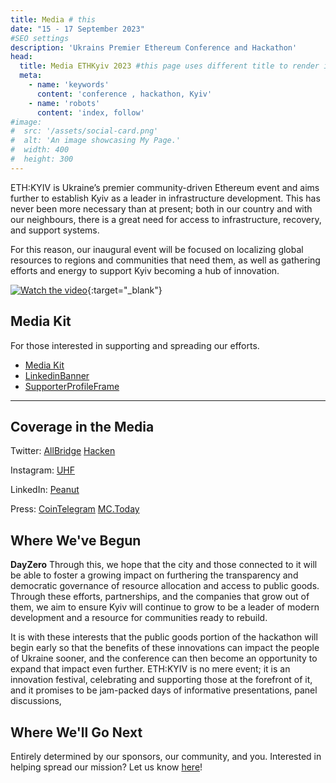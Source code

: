```yaml
---
title: Media # this
date: "15 - 17 September 2023"
#SEO settings
description: 'Ukrains Premier Ethereum Conference and Hackathon'
head:
  title: Media ETHKyiv 2023 #this page uses different title to render in meta tags/ as page name
  meta:
    - name: 'keywords'
      content: 'conference , hackathon, Kyiv'
    - name: 'robots'
      content: 'index, follow'
#image:
#  src: '/assets/social-card.png'
#  alt: 'An image showcasing My Page.'
#  width: 400
#  height: 300
---
```



ETH:KYIV is Ukraine’s premier community-driven Ethereum event and aims further to establish Kyiv as a leader in infrastructure development. This has never been more necessary than at present; both in our country and with our neighbours, there is a great need for access to infrastructure, recovery, and support systems. 

For this reason, our inaugural event will be focused on localizing global resources to regions and communities that need them, as well as gathering efforts and energy to support Kyiv becoming a hub of innovation.

[![Watch the video](/img/videocover_img.png)](https://www.youtube.com/watch?v=ATAthUup3TA){:target="_blank"}

## Media Kit

For those interested in supporting and spreading our efforts.

-  [Media Kit](https://dayzero.netlify.app/)
-  [LinkedinBanner](https://dayzero.netlify.app/)
-  [SupporterProfileFrame](https://dayzero.netlify.app/)

---

## Coverage in the Media

Twitter: 
[AllBridge](https://twitter.com/allbridge_io/status/1654488206883139586)
[Hacken](https://twitter.com/hackenua/status/1658937520439058432)

Instagram: 
[UHF](https://www.instagram.com/p/CsBudMCN1Zg/)

LinkedIn: 
[Peanut](https://www.linkedin.com/posts/peanut-trade_dayzero-ethkyiv-peanutsponsorsdayzero-activity-7062081608933101570-Uj3Y)

Press:
[CoinTelegram](https://coinstelegram.com/news/blockchain-festival-dayzero/)
[MC.Today](https://mc.today/uk/?p=383880)


## Where We've Begun

**DayZero** Through this, we hope that the city and those connected to it will be able to foster a growing impact on furthering the transparency and democratic governance of resource allocation and access to public goods. Through these efforts, partnerships, and the companies that grow out of them, we aim to ensure Kyiv will continue to grow to be a leader of modern development and a resource for communities ready to rebuild. 

It is with these interests that the public goods portion of the hackathon will begin early so that the benefits of these innovations can impact the people of Ukraine sooner, and the conference can then become an opportunity to expand that impact even further.
ETH:KYIV is no mere event; it is an innovation festival, celebrating and supporting those at the forefront of it, and it promises to be jam-packed days of informative presentations, panel discussions,


## Where We'll Go Next

Entirely determined by our sponsors, our community, and you.
Interested in helping spread our mission?
Let us know [here]([https://dayzero.netlify.app/](https://docs.google.com/forms/d/1cpBc_SAhJnHRwQELrD6Ivy8Ljo6t_NV_DEnlQBjJn2s/viewform?edit_requested=true)https://docs.google.com/forms/d/1cpBc_SAhJnHRwQELrD6Ivy8Ljo6t_NV_DEnlQBjJn2s/viewform?edit_requested=true)!


